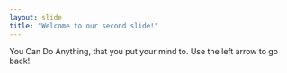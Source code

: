 ```yaml
---
layout: slide
title: "Welcome to our second slide!"
---
```

You Can Do Anything, that you put your mind to. 
Use the left arrow to go back!
